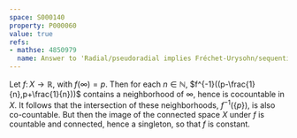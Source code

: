 ```yaml
---
space: S000140
property: P000060
value: true
refs:
- mathse: 4850979
  name: Answer to 'Radial/pseudoradial implies Fréchet-Urysohn/sequential for locally countable spaces'
---
```


Let $f\colon X\to \mathbb R$, with $f(\infty)=p$.  Then for each $n\in \mathbb N$, $f^{-1}((p-\frac{1}{n},p+\frac{1}{n}))$ contains a neighborhood of $\infty$, hence is cocountable in $X$.  It follows that the intersection of these neighborhoods, $f^{-1}(\{p\})$, is also co-countable.  But then the image of the connected space $X$ under $f$ is countable and connected, hence a singleton, so that $f$ is constant.
